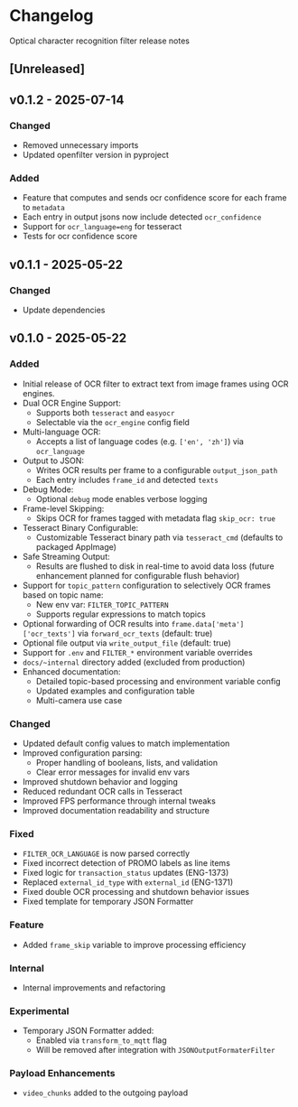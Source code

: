 # Changelog
Optical character recognition filter release notes

## [Unreleased]

## v0.1.2 - 2025-07-14

### Changed
- Removed unnecessary imports
- Updated openfilter version in pyproject

### Added
- Feature that computes and sends ocr confidence score for each frame to `metadata`
- Each entry in output jsons now include detected `ocr_confidence`
- Support for `ocr_language=eng` for tesseract
- Tests for ocr confidence score

## v0.1.1 - 2025-05-22

### Changed
- Update dependencies

## v0.1.0 - 2025-05-22

### Added
- Initial release of OCR filter to extract text from image frames using OCR engines.
- Dual OCR Engine Support:
  - Supports both `tesseract` and `easyocr`
  - Selectable via the `ocr_engine` config field
- Multi-language OCR:
  - Accepts a list of language codes (e.g. `['en', 'zh']`) via `ocr_language`
- Output to JSON:
  - Writes OCR results per frame to a configurable `output_json_path`
  - Each entry includes `frame_id` and detected `texts`
- Debug Mode:
  - Optional `debug` mode enables verbose logging
- Frame-level Skipping:
  - Skips OCR for frames tagged with metadata flag `skip_ocr: true`
- Tesseract Binary Configurable:
  - Customizable Tesseract binary path via `tesseract_cmd` (defaults to packaged AppImage)
- Safe Streaming Output:
  - Results are flushed to disk in real-time to avoid data loss (future enhancement planned for configurable flush behavior)
- Support for `topic_pattern` configuration to selectively OCR frames based on topic name:
  - New env var: `FILTER_TOPIC_PATTERN`
  - Supports regular expressions to match topics
- Optional forwarding of OCR results into `frame.data['meta']['ocr_texts']` via `forward_ocr_texts` (default: true)
- Optional file output via `write_output_file` (default: true)
- Support for `.env` and `FILTER_*` environment variable overrides
- `docs/~internal` directory added (excluded from production)
- Enhanced documentation:
  - Detailed topic-based processing and environment variable config
  - Updated examples and configuration table
  - Multi-camera use case

### Changed
- Updated default config values to match implementation
- Improved configuration parsing:
  - Proper handling of booleans, lists, and validation
  - Clear error messages for invalid env vars
- Improved shutdown behavior and logging
- Reduced redundant OCR calls in Tesseract
- Improved FPS performance through internal tweaks
- Improved documentation readability and structure

### Fixed
- `FILTER_OCR_LANGUAGE` is now parsed correctly
- Fixed incorrect detection of PROMO labels as line items
- Fixed logic for `transaction_status` updates (ENG-1373)
- Replaced `external_id_type` with `external_id` (ENG-1371)
- Fixed double OCR processing and shutdown behavior issues
- Fixed template for temporary JSON Formatter

### Feature
- Added `frame_skip` variable to improve processing efficiency

### Internal
- Internal improvements and refactoring

### Experimental
- Temporary JSON Formatter added:
  - Enabled via `transform_to_mqtt` flag
  - Will be removed after integration with `JSONOutputFormaterFilter`

### Payload Enhancements
- `video_chunks` added to the outgoing payload
